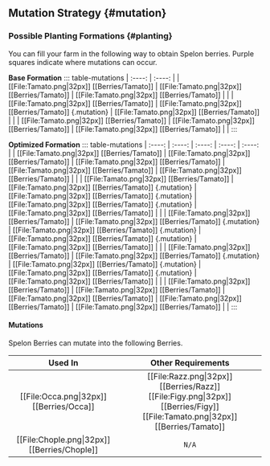 ## Mutation Strategy {#mutation}

### Possible Planting Formations {#planting}

You can fill your farm in the following way to obtain Spelon berries. Purple squares indicate where mutations can occur.

**Base Formation**
::: table-mutations
| :----: | :----: |
| [[File:Tamato.png\|32px]] [[Berries/Tamato]] | [[File:Tamato.png\|32px]] [[Berries/Tamato]] | [[File:Tamato.png\|32px]] [[Berries/Tamato]] | |
| [[File:Tamato.png\|32px]] [[Berries/Tamato]] | [[File:Tamato.png\|32px]] [[Berries/Tamato]] {.mutation} | [[File:Tamato.png\|32px]] [[Berries/Tamato]] | |
| [[File:Tamato.png\|32px]] [[Berries/Tamato]] | [[File:Tamato.png\|32px]] [[Berries/Tamato]] | [[File:Tamato.png\|32px]] [[Berries/Tamato]] | |
:::

**Optimized Formation**
::: table-mutations
| :----: | :----: | :----: | :----: | :----: |
| [[File:Tamato.png\|32px]] [[Berries/Tamato]] | [[File:Tamato.png\|32px]] [[Berries/Tamato]] | [[File:Tamato.png\|32px]] [[Berries/Tamato]] | [[File:Tamato.png\|32px]] [[Berries/Tamato]] | [[File:Tamato.png\|32px]] [[Berries/Tamato]] | |
| [[File:Tamato.png\|32px]] [[Berries/Tamato]] | [[File:Tamato.png\|32px]] [[Berries/Tamato]] {.mutation} | [[File:Tamato.png\|32px]] [[Berries/Tamato]] {.mutation} | [[File:Tamato.png\|32px]] [[Berries/Tamato]] {.mutation} | [[File:Tamato.png\|32px]] [[Berries/Tamato]] | |
| [[File:Tamato.png\|32px]] [[Berries/Tamato]] | [[File:Tamato.png\|32px]] [[Berries/Tamato]] {.mutation} | [[File:Tamato.png\|32px]] [[Berries/Tamato]] {.mutation} | [[File:Tamato.png\|32px]] [[Berries/Tamato]] {.mutation} | [[File:Tamato.png\|32px]] [[Berries/Tamato]] | |
| [[File:Tamato.png\|32px]] [[Berries/Tamato]] | [[File:Tamato.png\|32px]] [[Berries/Tamato]] {.mutation} | [[File:Tamato.png\|32px]] [[Berries/Tamato]] {.mutation} | [[File:Tamato.png\|32px]] [[Berries/Tamato]] {.mutation} | [[File:Tamato.png\|32px]] [[Berries/Tamato]] | |
| [[File:Tamato.png\|32px]] [[Berries/Tamato]] | [[File:Tamato.png\|32px]] [[Berries/Tamato]] | [[File:Tamato.png\|32px]] [[Berries/Tamato]] | [[File:Tamato.png\|32px]] [[Berries/Tamato]] | [[File:Tamato.png\|32px]] [[Berries/Tamato]] | |
:::

#### Mutations
Spelon Berries can mutate into the following Berries.

| Used In                                       | Other Requirements |
| :---:                                         | :---: |
| [[File:Occa.png\|32px]] [[Berries/Occa]]      | [[File:Razz.png\|32px]] [[Berries/Razz]] [[File:Figy.png\|32px]] [[Berries/Figy]] [[File:Tamato.png\|32px]] [[Berries/Tamato]] |
| [[File:Chople.png\|32px]] [[Berries/Chople]]  | `N/A` |